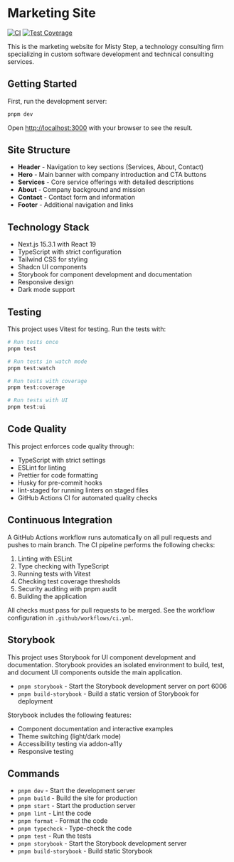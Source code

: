# Marketing Site

[![CI](https://github.com/phrazzld/misty-step/actions/workflows/ci.yml/badge.svg)](https://github.com/phrazzld/misty-step/actions/workflows/ci.yml)
[![Test Coverage](https://img.shields.io/badge/coverage-92%25-brightgreen)](https://github.com/phrazzld/misty-step)

This is the marketing website for Misty Step, a technology consulting firm specializing in custom software development and technical consulting services.

## Getting Started

First, run the development server:

```bash
pnpm dev
```

Open [http://localhost:3000](http://localhost:3000) with your browser to see the result.

## Site Structure

- **Header** - Navigation to key sections (Services, About, Contact)
- **Hero** - Main banner with company introduction and CTA buttons
- **Services** - Core service offerings with detailed descriptions
- **About** - Company background and mission
- **Contact** - Contact form and information
- **Footer** - Additional navigation and links

## Technology Stack

- Next.js 15.3.1 with React 19
- TypeScript with strict configuration
- Tailwind CSS for styling
- Shadcn UI components
- Storybook for component development and documentation
- Responsive design
- Dark mode support

## Testing

This project uses Vitest for testing. Run the tests with:

```bash
# Run tests once
pnpm test

# Run tests in watch mode
pnpm test:watch

# Run tests with coverage
pnpm test:coverage

# Run tests with UI
pnpm test:ui
```

## Code Quality

This project enforces code quality through:

- TypeScript with strict settings
- ESLint for linting
- Prettier for code formatting
- Husky for pre-commit hooks
- lint-staged for running linters on staged files
- GitHub Actions CI for automated quality checks

## Continuous Integration

A GitHub Actions workflow runs automatically on all pull requests and pushes to main branch. The CI pipeline performs the following checks:

1. Linting with ESLint
2. Type checking with TypeScript
3. Running tests with Vitest
4. Checking test coverage thresholds
5. Security auditing with pnpm audit
6. Building the application

All checks must pass for pull requests to be merged. See the workflow configuration in `.github/workflows/ci.yml`.

## Storybook

This project uses Storybook for UI component development and documentation. Storybook provides an isolated environment to build, test, and document UI components outside the main application.

- `pnpm storybook` - Start the Storybook development server on port 6006
- `pnpm build-storybook` - Build a static version of Storybook for deployment

Storybook includes the following features:

- Component documentation and interactive examples
- Theme switching (light/dark mode)
- Accessibility testing via addon-a11y
- Responsive testing

## Commands

- `pnpm dev` - Start the development server
- `pnpm build` - Build the site for production
- `pnpm start` - Start the production server
- `pnpm lint` - Lint the code
- `pnpm format` - Format the code
- `pnpm typecheck` - Type-check the code
- `pnpm test` - Run the tests
- `pnpm storybook` - Start the Storybook development server
- `pnpm build-storybook` - Build static Storybook
